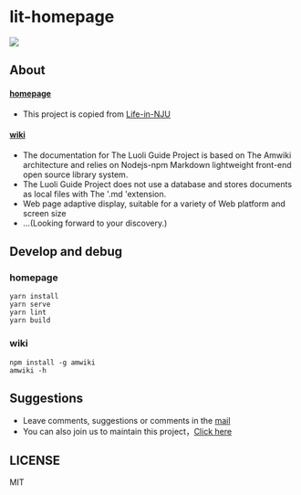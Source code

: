 # lit-homepage


![](https://image.gaoajia.com/lit-ajia-ltd/screenshots/1.png)



## About

#### [homepage](https://github.com/gaoajia/LuoLi-Guide)

- This project is copied from [Life-in-NJU](https://github.com/idealclover/Life-in-NJU)

#### [wiki](https://github.com/gaoajia/LuoLi-Guide-Wiki)

- The documentation for The Luoli Guide Project is based on The Amwiki architecture and relies on Nodejs-npm Markdown lightweight front-end open source library system.
- The Luoli Guide Project does not use a database and stores documents as local files with The '.md 'extension.
- Web page adaptive display, suitable for a variety of Web platform and screen size
- ...(Looking forward to your discovery.)



## Develop and debug

### homepage

```
yarn install
yarn serve
yarn lint
yarn build
```

### wiki

```
npm install -g amwiki
amwiki -h

```

## Suggestions 

- Leave comments, suggestions or comments in the [mail](http://mail.qq.com/cgi-bin/qm_share?t=qm_mailme&email=_J_Zl5mSkZm4iYnWm5eV)
- You can also join us to maintain this project，[Click here](http://wpa.qq.com/msgrd?v=3&uin=2949970175&site=qq&menu=yes)


## LICENSE

MIT
